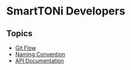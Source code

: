 # SmartTONi Developers

## Topics

- [Git Flow](https://bitbucket.org/smartTONi/app/src/master/doc/git_flow.md)
- [Naming Convention](https://bitbucket.org/smartTONi/app/src/master/doc/naming_convention.md)
- [API Documentation](https://bitbucket.org/smartTONi/app/src/master/doc/api.md)